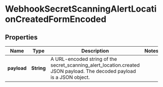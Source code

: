 

# WebhookSecretScanningAlertLocationCreatedFormEncoded


## Properties

| Name | Type | Description | Notes |
|------------ | ------------- | ------------- | -------------|
|**payload** | **String** | A URL-encoded string of the secret_scanning_alert_location.created JSON payload. The decoded payload is a JSON object. |  |



